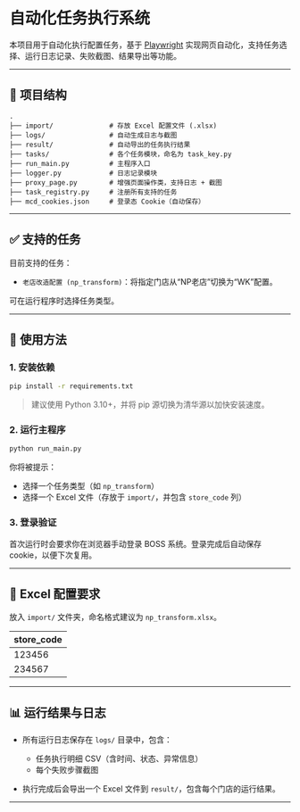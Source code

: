 # 自动化任务执行系统

本项目用于自动化执行配置任务，基于 [Playwright](https://playwright.dev/python/) 实现网页自动化，支持任务选择、运行日志记录、失败截图、结果导出等功能。

---

## 🧩 项目结构

```
.
├── import/              # 存放 Excel 配置文件 (.xlsx)
├── logs/                # 自动生成日志与截图
├── result/              # 自动导出的任务执行结果
├── tasks/               # 各个任务模块，命名为 task_key.py
├── run_main.py          # 主程序入口
├── logger.py            # 日志记录模块
├── proxy_page.py        # 增强页面操作类，支持日志 + 截图
├── task_registry.py     # 注册所有支持的任务
├── mcd_cookies.json     # 登录态 Cookie（自动保存）
```

---

## ✅ 支持的任务

目前支持的任务：

* `老店改造配置 (np_transform)`：将指定门店从“NP老店”切换为“WK”配置。

可在运行程序时选择任务类型。

---

## 🚀 使用方法

### 1. 安装依赖

```bash
pip install -r requirements.txt
```

> 建议使用 Python 3.10+，并将 pip 源切换为清华源以加快安装速度。

### 2. 运行主程序

```bash
python run_main.py
```

你将被提示：

* 选择一个任务类型（如 `np_transform`）
* 选择一个 Excel 文件（存放于 `import/`，并包含 `store_code` 列）

### 3. 登录验证

首次运行时会要求你在浏览器手动登录 BOSS 系统。登录完成后自动保存 cookie，以便下次复用。

---

## 📄 Excel 配置要求

放入 `import/` 文件夹，命名格式建议为 `np_transform.xlsx`。

| store\_code |
| ----------- |
| 123456      |
| 234567      |

---

## 📊 运行结果与日志

* 所有运行日志保存在 `logs/` 目录中，包含：

  * 任务执行明细 CSV（含时间、状态、异常信息）
  * 每个失败步骤截图
* 执行完成后会导出一个 Excel 文件到 `result/`，包含每个门店的运行结果。

---
